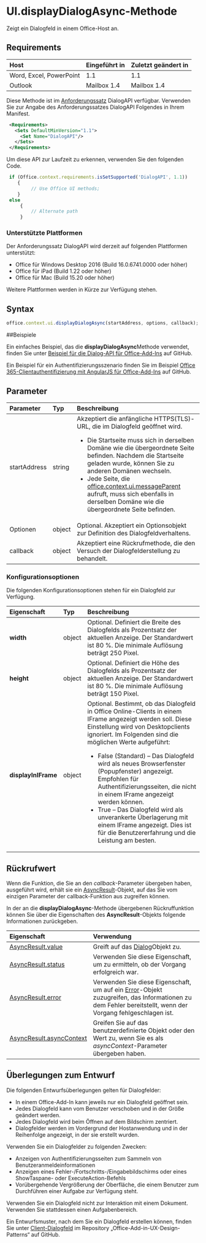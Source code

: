 # UI.displayDialogAsync-Methode

Zeigt ein Dialogfeld in einem Office-Host an. 

## Requirements

|Host|Eingeführt in|Zuletzt geändert in |
|:---------------|:--------|:----------|
|Word, Excel, PowerPoint|1.1|1.1|
|Outlook|Mailbox 1.4|Mailbox 1.4|

Diese Methode ist im [Anforderungssatz](../../docs/overview/specify-office-hosts-and-api-requirements.md) DialogAPI verfügbar. Verwenden Sie zur Angabe des Anforderungssatzes DialogAPI Folgendes in Ihrem Manifest.

```xml
 <Requirements> 
   <Sets DefaultMinVersion="1.1"> 
     <Set Name="DialogAPI"/> 
   </Sets> 
 </Requirements> 

```

Um diese API zur Laufzeit zu erkennen, verwenden Sie den folgenden Code.

```js
 if (Office.context.requirements.isSetSupported('DialogAPI', 1.1)) 
    {  
         // Use Office UI methods; 
    } 
 else 
     { 
         // Alternate path 
     } 
```



### Unterstützte Plattformen
Der Anforderungssatz DialogAPI wird derzeit auf folgenden Plattformen unterstützt:

  - Office für Windows Desktop 2016 (Build 16.0.6741.0000 oder höher)
  - Office für iPad (Build 1.22 oder höher)
  - Office für Mac (Build 15.20 oder höher) 

Weitere Plattformen werden in Kürze zur Verfügung stehen. 

## Syntax

```js
office.context.ui.displayDialogAsync(startAddress, options, callback);
```
##Beispiele

Ein einfaches Beispiel, das die **displayDialogAsync**Methode verwendet, finden Sie unter [Beispiel für die Dialog-API für Office-Add-Ins](https://github.com/OfficeDev/Office-Add-in-Dialog-API-Simple-Example/) auf GitHub.

Ein Beispiel für ein Authentifizierungsszenario finden Sie im Beispiel [Office 365-Clientauthentifizierung mit AngularJS für Office-Add-Ins](https://github.com/OfficeDev/Word-Add-in-AngularJS-Client-OAuth) auf GitHub.

 
## Parameter

| Parameter    | Typ   |Beschreibung|
|:---------------|:--------|:----------|
|startAddress|string|Akzeptiert die anfängliche HTTPS(TLS)-URL, die im Dialogfeld geöffnet wird. <ul><li>Die Startseite muss sich in derselben Domäne wie die übergeordnete Seite befinden. Nachdem die Startseite geladen wurde, können Sie zu anderen Domänen wechseln.</li><li>Jede Seite, die [office.context.ui.messageParent](officeui.messageparent.md) aufruft, muss sich ebenfalls in derselben Domäne wie die übergeordnete Seite befinden.</li></ul>|
|Optionen|object|Optional. Akzeptiert ein Optionsobjekt zur Definition des Dialogfeldverhaltens.|
|callback|object|Akzeptiert eine Rückrufmethode, die den Versuch der Dialogfelderstellung zu behandelt.|
    
### Konfigurationsoptionen
Die folgenden Konfigurationsoptionen stehen für ein Dialogfeld zur Verfügung.


| Eigenschaft     | Typ   |Beschreibung|
|:---------------|:--------|:----------|
|**width**|object|Optional. Definiert die Breite des Dialogfelds als Prozentsatz der aktuellen Anzeige. Der Standardwert ist 80 %. Die minimale Auflösung beträgt 250 Pixel.|
|**height**|object|Optional. Definiert die Höhe des Dialogfelds als Prozentsatz der aktuellen Anzeige. Der Standardwert ist 80 %. Die minimale Auflösung beträgt 150 Pixel.|
|**displayInIFrame**|object|Optional. Bestimmt, ob das Dialogfeld in Office Online-Clients in einem IFrame angezeigt werden soll. Diese Einstellung wird von Desktopclients ignoriert. Im Folgenden sind die möglichen Werte aufgeführt:<ul><li>False (Standard) – Das Dialogfeld wird als neues Browserfenster (Popupfenster) angezeigt. Empfohlen für Authentifizierungsseiten, die nicht in einem IFrame angezeigt werden können. </li><li>True – Das Dialogfeld wird als unverankerte Überlagerung mit einem IFrame angezeigt. Dies ist für die Benutzererfahrung und die Leistung am besten.</li>|


## Rückrufwert
Wenn die Funktion, die Sie an den _callback_-Parameter übergeben haben, ausgeführt wird, erhält sie ein [AsyncResult](../../reference/shared/asyncresult.md)-Objekt, auf das Sie vom einzigen Parameter der callback-Funktion aus zugreifen können.

In der an die **displayDialogAsync**-Methode übergebenen Rückruffunktion können Sie über die Eigenschaften des **AsyncResult**-Objekts folgende Informationen zurückgeben.



|**Eigenschaft**|**Verwendung**|
|:-----|:-----|
|[AsyncResult.value](../../reference/shared/asyncresult.value.md)|Greift auf das [Dialog](../../reference/shared/officeui.dialog.md)Objekt zu.|
|[AsyncResult.status](../../reference/shared/asyncresult.status.md)|Verwenden Sie diese Eigenschaft, um zu ermitteln, ob der Vorgang erfolgreich war.|
|[AsyncResult.error](../../reference/shared/asyncresult.error.md)|Verwenden Sie diese Eigenschaft, um auf ein [Error](../../reference/shared/error.md)-Objekt zuzugreifen, das Informationen zu dem Fehler bereitstellt, wenn der Vorgang fehlgeschlagen ist.|
|[AsyncResult.asyncContext](../../reference/shared/asyncresult.asynccontext.md)|Greifen Sie auf das benutzerdefinierte Objekt oder den Wert zu, wenn Sie es als _asyncContext_-Parameter übergeben haben.|


## Überlegungen zum Entwurf
Die folgenden Entwurfsüberlegungen gelten für Dialogfelder:

- In einem Office-Add-In kann jeweils nur ein Dialogfeld geöffnet sein.
- Jedes Dialogfeld kann vom Benutzer verschoben und in der Größe geändert werden.
- Jedes Dialogfeld wird beim Öffnen auf dem Bildschirm zentriert.
- Dialogfelder werden im Vordergrund der Hostanwendung und in der Reihenfolge angezeigt, in der sie erstellt wurden.

Verwenden Sie ein Dialogfelder zu folgenden Zwecken:

- Anzeigen von Authentifizierungsseiten zum Sammeln von Benutzeranmeldeinformationen
- Anzeigen eines Fehler-/Fortschritts-/Eingabebildschirms oder eines ShowTaspane- oder ExecuteAction-Befehls
- Vorübergehende Vergrößerung der Oberfläche, die einem Benutzer zum Durchführen einer Aufgabe zur Verfügung steht.

Verwenden Sie ein Dialogfeld nicht zur Interaktion mit einem Dokument. Verwenden Sie stattdessen einen Aufgabenbereich. 

Ein Entwurfsmuster, nach dem Sie ein Dialogfeld erstellen können, finden Sie unter [Client-Dialogfeld](https://github.com/OfficeDev/Office-Add-in-UX-Design-Patterns/blob/master/Patterns/Client_Dialog.md) im Repository „Office-Add-in-UX-Design-Patterns“ auf GitHub.
